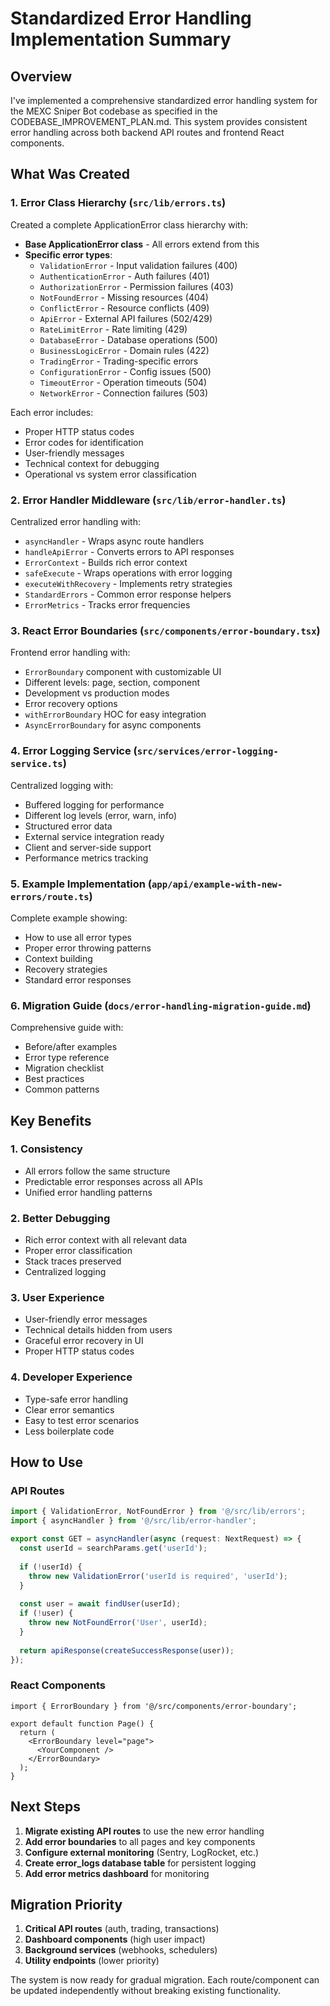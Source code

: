 # Standardized Error Handling Implementation Summary

## Overview

I've implemented a comprehensive standardized error handling system for the MEXC Sniper Bot codebase as specified in the CODEBASE_IMPROVEMENT_PLAN.md. This system provides consistent error handling across both backend API routes and frontend React components.

## What Was Created

### 1. **Error Class Hierarchy** (`src/lib/errors.ts`)

Created a complete ApplicationError class hierarchy with:

- **Base ApplicationError class** - All errors extend from this
- **Specific error types**:
  - `ValidationError` - Input validation failures (400)
  - `AuthenticationError` - Auth failures (401)
  - `AuthorizationError` - Permission failures (403)
  - `NotFoundError` - Missing resources (404)
  - `ConflictError` - Resource conflicts (409)
  - `ApiError` - External API failures (502/429)
  - `RateLimitError` - Rate limiting (429)
  - `DatabaseError` - Database operations (500)
  - `BusinessLogicError` - Domain rules (422)
  - `TradingError` - Trading-specific errors
  - `ConfigurationError` - Config issues (500)
  - `TimeoutError` - Operation timeouts (504)
  - `NetworkError` - Connection failures (503)

Each error includes:
- Proper HTTP status codes
- Error codes for identification
- User-friendly messages
- Technical context for debugging
- Operational vs system error classification

### 2. **Error Handler Middleware** (`src/lib/error-handler.ts`)

Centralized error handling with:

- `asyncHandler` - Wraps async route handlers
- `handleApiError` - Converts errors to API responses
- `ErrorContext` - Builds rich error context
- `safeExecute` - Wraps operations with error logging
- `executeWithRecovery` - Implements retry strategies
- `StandardErrors` - Common error response helpers
- `ErrorMetrics` - Tracks error frequencies

### 3. **React Error Boundaries** (`src/components/error-boundary.tsx`)

Frontend error handling with:

- `ErrorBoundary` component with customizable UI
- Different levels: page, section, component
- Development vs production modes
- Error recovery options
- `withErrorBoundary` HOC for easy integration
- `AsyncErrorBoundary` for async components

### 4. **Error Logging Service** (`src/services/error-logging-service.ts`)

Centralized logging with:

- Buffered logging for performance
- Different log levels (error, warn, info)
- Structured error data
- External service integration ready
- Client and server-side support
- Performance metrics tracking

### 5. **Example Implementation** (`app/api/example-with-new-errors/route.ts`)

Complete example showing:
- How to use all error types
- Proper error throwing patterns
- Context building
- Recovery strategies
- Standard error responses

### 6. **Migration Guide** (`docs/error-handling-migration-guide.md`)

Comprehensive guide with:
- Before/after examples
- Error type reference
- Migration checklist
- Best practices
- Common patterns

## Key Benefits

### 1. **Consistency**
- All errors follow the same structure
- Predictable error responses across all APIs
- Unified error handling patterns

### 2. **Better Debugging**
- Rich error context with all relevant data
- Proper error classification
- Stack traces preserved
- Centralized logging

### 3. **User Experience**
- User-friendly error messages
- Technical details hidden from users
- Graceful error recovery in UI
- Proper HTTP status codes

### 4. **Developer Experience**
- Type-safe error handling
- Clear error semantics
- Easy to test error scenarios
- Less boilerplate code

## How to Use

### API Routes

```typescript
import { ValidationError, NotFoundError } from '@/src/lib/errors';
import { asyncHandler } from '@/src/lib/error-handler';

export const GET = asyncHandler(async (request: NextRequest) => {
  const userId = searchParams.get('userId');
  
  if (!userId) {
    throw new ValidationError('userId is required', 'userId');
  }
  
  const user = await findUser(userId);
  if (!user) {
    throw new NotFoundError('User', userId);
  }
  
  return apiResponse(createSuccessResponse(user));
});
```

### React Components

```tsx
import { ErrorBoundary } from '@/src/components/error-boundary';

export default function Page() {
  return (
    <ErrorBoundary level="page">
      <YourComponent />
    </ErrorBoundary>
  );
}
```

## Next Steps

1. **Migrate existing API routes** to use the new error handling
2. **Add error boundaries** to all pages and key components
3. **Configure external monitoring** (Sentry, LogRocket, etc.)
4. **Create error_logs database table** for persistent logging
5. **Add error metrics dashboard** for monitoring

## Migration Priority

1. **Critical API routes** (auth, trading, transactions)
2. **Dashboard components** (high user impact)
3. **Background services** (webhooks, schedulers)
4. **Utility endpoints** (lower priority)

The system is now ready for gradual migration. Each route/component can be updated independently without breaking existing functionality.